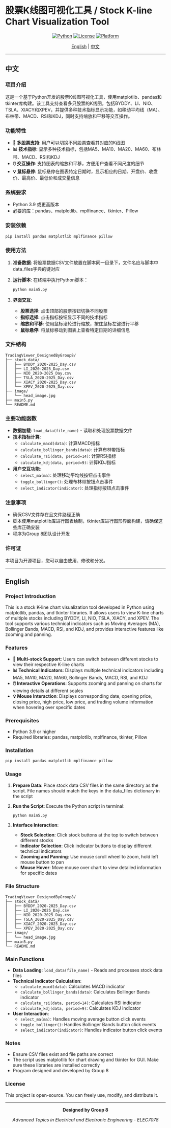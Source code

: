 # 股票K线图可视化工具 / Stock K-line Chart Visualization Tool

<div align="center">

[![Python](https://img.shields.io/badge/Python-3.9%2B-blue)](https://www.python.org/)
[![License](https://img.shields.io/badge/License-MIT-green)](LICENSE)
[![Platform](https://img.shields.io/badge/Platform-Windows-lightgrey)](https://www.microsoft.com/windows)

[English](#english) | [中文](#中文)

</div>

---

## 中文

### 项目介绍

这是一个基于Python开发的股票K线图可视化工具，使用matplotlib、pandas和tkinter库构建。该工具支持查看多只股票的K线图，包括BYDDY、LI、NIO、TSLA、XIACY和XPEV，并提供多种技术指标显示功能，如移动平均线（MA）、布林带、MACD、RSI和KDJ，同时支持缩放和平移等交互操作。

### 功能特性

- **🏢 多股票支持**: 用户可以切换不同股票查看其对应的K线图
- **📊 技术指标**: 显示多种技术指标，包括MA5、MA10、MA20、MA60、布林带、MACD、RSI和KDJ
- **🖱️ 交互操作**: 支持图表的缩放和平移，方便用户查看不同尺度的细节
- **💡 鼠标悬停**: 鼠标悬停在图表特定日期时，显示相应的日期、开盘价、收盘价、最高价、最低价和成交量信息

### 系统要求

- Python 3.9 或更高版本
- 必要的库：pandas、matplotlib、mplfinance、tkinter、Pillow

### 安装依赖

```bash
pip install pandas matplotlib mplfinance pillow
```

### 使用方法

1. **准备数据**: 将股票数据CSV文件放置在脚本同一目录下，文件名应与脚本中data_files字典的键对应

2. **运行脚本**: 在终端中执行Python脚本：
   ```bash
   python main5.py
   ```

3. **界面交互**:
   - **股票选择**: 点击顶部的股票按钮切换不同股票
   - **指标选择**: 点击指标按钮显示不同的技术指标
   - **缩放和平移**: 使用鼠标滚轮进行缩放，按住鼠标左键进行平移
   - **鼠标悬停**: 将鼠标移动到图表上查看特定日期的详细信息

### 文件结构

```
TradingViewer_DesignedByGroup8/
├── stock_data/
│   ├── BYDDY_2020-2025_Day.csv
│   ├── LI_2020-2025_Day.csv
│   ├── NIO_2020-2025_Day.csv
│   ├── TSLA_2020-2025_Day.csv
│   ├── XIACY_2020-2025_Day.csv
│   └── XPEV_2020-2025_Day.csv
├── image/
│   └── head_image.jpg
├── main5.py
└── README.md
```

### 主要功能函数

- **数据加载**: `load_data(file_name)` - 读取和处理股票数据文件
- **技术指标计算**:
  - `calculate_macd(data)`: 计算MACD指标
  - `calculate_bollinger_bands(data)`: 计算布林带指标
  - `calculate_rsi(data, period=14)`: 计算RSI指标
  - `calculate_kdj(data, period=9)`: 计算KDJ指标
- **用户交互功能**:
  - `select_ma(ma)`: 处理移动平均线按钮点击事件
  - `toggle_bollinger()`: 处理布林带按钮点击事件
  - `select_indicator(indicator)`: 处理指标按钮点击事件

### 注意事项

- 确保CSV文件存在且文件路径正确
- 脚本使用matplotlib库进行图表绘制，tkinter库进行图形界面构建，请确保这些库正确安装
- 程序为Group 8团队设计开发

### 许可证

本项目为开源项目，您可以自由使用、修改和分发。

---

## English

### Project Introduction

This is a stock K-line chart visualization tool developed in Python using matplotlib, pandas, and tkinter libraries. It allows users to view K-line charts of multiple stocks including BYDDY, LI, NIO, TSLA, XIACY, and XPEV. The tool supports various technical indicators such as Moving Averages (MA), Bollinger Bands, MACD, RSI, and KDJ, and provides interactive features like zooming and panning.

### Features

- **🏢 Multi-stock Support**: Users can switch between different stocks to view their respective K-line charts
- **📊 Technical Indicators**: Displays multiple technical indicators including MA5, MA10, MA20, MA60, Bollinger Bands, MACD, RSI, and KDJ
- **🖱️ Interactive Operations**: Supports zooming and panning on charts for viewing details at different scales
- **💡 Mouse Interaction**: Displays corresponding date, opening price, closing price, high price, low price, and trading volume information when hovering over specific dates

### Prerequisites

- Python 3.9 or higher
- Required libraries: pandas, matplotlib, mplfinance, tkinter, Pillow

### Installation

```bash
pip install pandas matplotlib mplfinance pillow
```

### Usage

1. **Prepare Data**: Place stock data CSV files in the same directory as the script. File names should match the keys in the data_files dictionary in the script

2. **Run the Script**: Execute the Python script in terminal:
   ```bash
   python main5.py
   ```

3. **Interface Interaction**:
   - **Stock Selection**: Click stock buttons at the top to switch between different stocks
   - **Indicator Selection**: Click indicator buttons to display different technical indicators
   - **Zooming and Panning**: Use mouse scroll wheel to zoom, hold left mouse button to pan
   - **Mouse Hover**: Move mouse over chart to view detailed information for specific dates

### File Structure

```
TradingViewer_DesignedByGroup8/
├── stock_data/
│   ├── BYDDY_2020-2025_Day.csv
│   ├── LI_2020-2025_Day.csv
│   ├── NIO_2020-2025_Day.csv
│   ├── TSLA_2020-2025_Day.csv
│   ├── XIACY_2020-2025_Day.csv
│   └── XPEV_2020-2025_Day.csv
├── image/
│   └── head_image.jpg
├── main5.py
└── README.md
```

### Main Functions

- **Data Loading**: `load_data(file_name)` - Reads and processes stock data files
- **Technical Indicator Calculation**:
  - `calculate_macd(data)`: Calculates MACD indicator
  - `calculate_bollinger_bands(data)`: Calculates Bollinger Bands indicator
  - `calculate_rsi(data, period=14)`: Calculates RSI indicator
  - `calculate_kdj(data, period=9)`: Calculates KDJ indicator
- **User Interaction**:
  - `select_ma(ma)`: Handles moving average button click events
  - `toggle_bollinger()`: Handles Bollinger Bands button click events
  - `select_indicator(indicator)`: Handles indicator button click events

### Notes

- Ensure CSV files exist and file paths are correct
- The script uses matplotlib for chart drawing and tkinter for GUI. Make sure these libraries are installed correctly
- Program designed and developed by Group 8

### License

This project is open-source. You can freely use, modify, and distribute it.

---

<div align="center">

**Designed by Group 8** 

*Advanced Topics in Electrical and Electronic Engineering - ELEC7078*

</div> 